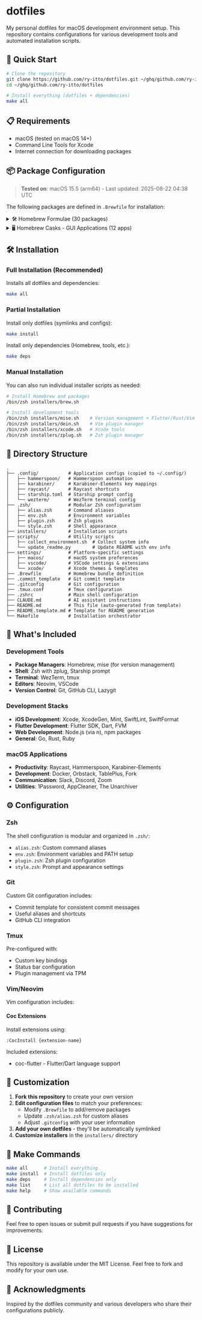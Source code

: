 # dotfiles

My personal dotfiles for macOS development environment setup. This repository contains configurations for various development tools and automated installation scripts.

## 🚀 Quick Start

```bash
# Clone the repository
git clone https://github.com/ry-itto/dotfiles.git ~/ghq/github.com/ry-itto/dotfiles
cd ~/ghq/github.com/ry-itto/dotfiles

# Install everything (dotfiles + dependencies)
make all
```

## 📋 Requirements

- macOS (tested on macOS 14+)
- Command Line Tools for Xcode
- Internet connection for downloading packages

<!-- START ENVIRONMENT INFO -->
## 📦 Package Configuration

> **Tested on**: macOS 15.5 (arm64) - Last updated: 2025-08-22 04:38 UTC

The following packages are defined in `.Brewfile` for installation:

<details>
<summary>🛠️ Homebrew Formulae (30 packages)</summary>


**zsh関係**

- `zsh` - Z shell - Modern shell with advanced features
- `zplug` - Zsh plugin manager

**iOS**

- `xcodegen` - Generate Xcode projects from spec files
- `xcbeautify` - Xcode build output formatter

**Flutter**

- `usbmuxd` - USB multiplexing daemon for iOS devices
- `libimobiledevice` (latest development version) - iOS device communication library
- `ideviceinstaller` - Manage iOS apps from command line
- `ios-deploy` - Install and debug iOS apps from command line

**MCP**

- `uv` - Fast Python package installer and resolver

**ツール**

- `ag` - The Silver Searcher - Fast code searching
- `gh` - GitHub CLI
- `ghq` - Git repository organizer
- `fzf` - Fuzzy finder for command line
- `jq` - JSON processor
- `tig` - Text-mode interface for git
- `tree` - Display directory tree structure
- `nkf` - Network Kanji Filter - Character encoding converter
- `git` - Distributed version control system
- `emojify` - Emoji on the command line
- `nvim` - Neovim - Hyperextensible Vim-based text editor
- `tmux` - Terminal multiplexer
- `starship` - Cross-shell prompt
- `mise` - Development environment manager (manages Flutter, Rust, Vim, etc.)
- `act` - Run GitHub Actions locally

**gPRC**

- `protobuf` - Protocol Buffers - Google's data interchange format

**ruby-build**

- `openssl@3` - Cryptography and SSL/TLS toolkit
- `readline` - GNU readline library
- `libyaml` - YAML parser and emitter library
- `autoconf` - Automatic configure script builder
- `gmp` - GNU multiple precision arithmetic library

</details>

<details>
<summary>🖥️ Homebrew Casks - GUI Applications (12 apps)</summary>


**Cask**

- `clipy` - Clipboard manager
- `raycast` - Productivity launcher
- `font-hack-nerd-font` - Hack font with Nerd Font patches
- `font-hackgen` - Japanese programming font
- `font-hackgen-nerd` - HackGen with Nerd Font patches
- `notion` - All-in-one workspace
- `notion-calendar` - Calendar app by Notion
- `figma` - Collaborative design tool
- `discord` - Voice, video, and text chat
- `rectangle` - Window management app
- `hammerspoon` - Desktop automation tool
- `wezterm` - GPU-accelerated terminal emulator

</details>
<!-- END ENVIRONMENT INFO -->

## 🛠 Installation

### Full Installation (Recommended)

Installs all dotfiles and dependencies:

```bash
make all
```

### Partial Installation

Install only dotfiles (symlinks and configs):

```bash
make install
```

Install only dependencies (Homebrew, tools, etc.):

```bash
make deps
```

### Manual Installation

You can also run individual installer scripts as needed:

```bash
# Install Homebrew and packages
/bin/zsh installers/brew.sh

# Install development tools
/bin/zsh installers/mise.sh    # Version management + Flutter/Rust/Vim
/bin/zsh installers/dein.sh    # Vim plugin manager
/bin/zsh installers/xcode.sh   # Xcode tools
/bin/zsh installers/zplug.sh   # Zsh plugin manager
```

## 📂 Directory Structure

```
.
├── .config/           # Application configs (copied to ~/.config/)
│   ├── hammerspoon/   # Hammerspoon automation
│   ├── karabiner/     # Karabiner-Elements key mappings
│   ├── raycast/       # Raycast shortcuts
│   ├── starship.toml  # Starship prompt config
│   └── wezterm/       # WezTerm terminal config
├── .zsh/              # Modular Zsh configuration
│   ├── alias.zsh      # Command aliases
│   ├── env.zsh        # Environment variables
│   ├── plugin.zsh     # Zsh plugins
│   └── style.zsh      # Shell appearance
├── installers/        # Installation scripts
├── scripts/           # Utility scripts
│   ├── collect_environment.sh  # Collect system info
│   └── update_readme.py        # Update README with env info
├── settings/          # Platform-specific settings
│   ├── macos/         # macOS system preferences
│   ├── vscode/        # VSCode settings & extensions
│   └── xcode/         # Xcode themes & templates
├── .Brewfile          # Homebrew bundle definition
├── .commit_template   # Git commit template
├── .gitconfig         # Git configuration
├── .tmux.conf         # Tmux configuration
├── .zshrc             # Main shell configuration
├── CLAUDE.md          # AI assistant instructions
├── README.md          # This file (auto-generated from template)
├── README.template.md # Template for README generation
└── Makefile           # Installation orchestrator
```

## 🎯 What's Included

### Development Tools

- **Package Managers**: Homebrew, mise (for version management)
- **Shell**: Zsh with zplug, Starship prompt
- **Terminal**: WezTerm, tmux
- **Editors**: Neovim, VSCode
- **Version Control**: Git, GitHub CLI, Lazygit

### Development Stacks

- **iOS Development**: Xcode, XcodeGen, Mint, SwiftLint, SwiftFormat
- **Flutter Development**: Flutter SDK, Dart, FVM
- **Web Development**: Node.js (via n), npm packages
- **General**: Go, Rust, Ruby

### macOS Applications

- **Productivity**: Raycast, Hammerspoon, Karabiner-Elements
- **Development**: Docker, Orbstack, TablePlus, Fork
- **Communication**: Slack, Discord, Zoom
- **Utilities**: 1Password, AppCleaner, The Unarchiver

## ⚙️ Configuration

### Zsh

The shell configuration is modular and organized in `.zsh/`:

- `alias.zsh`: Custom command aliases
- `env.zsh`: Environment variables and PATH setup
- `plugin.zsh`: Zsh plugin configuration
- `style.zsh`: Prompt and appearance settings

### Git

Custom Git configuration includes:
- Commit template for consistent commit messages
- Useful aliases and shortcuts
- GitHub CLI integration

### Tmux

Pre-configured with:
- Custom key bindings
- Status bar configuration
- Plugin management via TPM

### Vim/Neovim

Vim configuration includes:

#### Coc Extensions

Install extensions using:

```vim
:CocInstall {extension-name}
```

Included extensions:
- coc-flutter - Flutter/Dart language support

## 🔧 Customization

1. **Fork this repository** to create your own version
2. **Edit configuration files** to match your preferences:
   - Modify `.Brewfile` to add/remove packages
   - Update `.zsh/alias.zsh` for custom aliases
   - Adjust `.gitconfig` with your user information
3. **Add your own dotfiles** - they'll be automatically symlinked
4. **Customize installers** in the `installers/` directory

## 📝 Make Commands

```bash
make all      # Install everything
make install  # Install dotfiles only
make deps     # Install dependencies only
make list     # List all dotfiles to be installed
make help     # Show available commands
```

## 🤝 Contributing

Feel free to open issues or submit pull requests if you have suggestions for improvements.

## 📄 License

This repository is available under the MIT License. Feel free to fork and modify for your own use.

## 🙏 Acknowledgments

Inspired by the dotfiles community and various developers who share their configurations publicly.